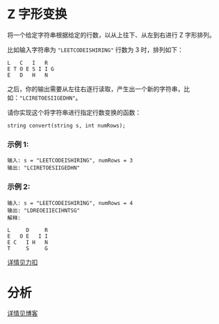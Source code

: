 # Z 字形变换

将一个给定字符串根据给定的行数，以从上往下、从左到右进行 Z 字形排列。

比如输入字符串为 `"LEETCODEISHIRING"` 行数为 3 时，排列如下：
```
L   C   I   R
E T O E S I I G
E   D   H   N
```

之后，你的输出需要从左往右逐行读取，产生出一个新的字符串，比如：`"LCIRETOESIIGEDHN"`。

请你实现这个将字符串进行指定行数变换的函数：
```
string convert(string s, int numRows);
```

### 示例 1:
```
输入: s = "LEETCODEISHIRING", numRows = 3
输出: "LCIRETOESIIGEDHN"
```

### 示例 2:
```
输入: s = "LEETCODEISHIRING", numRows = 4
输出: "LDREOEIIECIHNTSG"
解释:

L     D     R
E   O E   I I
E C   I H   N
T     S     G
```

[详情见力扣](https://leetcode-cn.com/problems/zigzag-conversion)

# 分析

[详情见博客](https://bruceking.site/2020/01/09/leetcode-cn-problem-0006-zigzag-conversion/)
